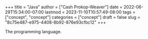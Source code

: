 +++
title = "Java"
author = ["Cash Prokop-Weaver"]
date = 2022-06-29T15:34:00-07:00
lastmod = 2023-11-10T10:57:49-08:00
tags = ["concept", "concept"]
categories = ["concept"]
draft = false
slug = "8c75e487-e975-4408-8b92-876e93cfbc12"
+++

The programming language.

